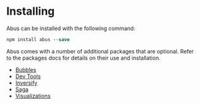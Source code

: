 # Installing

Abus can be installed with the following command:

```ps
npm install abus --save
```

Abus comes with a number of additional packages that are optional. Refer to the packages docs for details on their use and installation.

* [Bubbles](https://github.com/dotnetprofessional/ABusJS/blob/dnp/abus-2/packages/abus-bubbles/README.md)
* [Dev Tools](https://github.com/dotnetprofessional/ABusJS/blob/dnp/abus-2/packages/abus-devtools/README.md)
* [Inversify](https://github.com/dotnetprofessional/ABusJS/blob/dnp/abus-2/packages/abus-inversify/README.md)
* [Saga](https://github.com/dotnetprofessional/ABusJS/blob/dnp/abus-2/packages/abus-saga/README.md)
* [Visualizations](https://github.com/dotnetprofessional/ABusJS/blob/dnp/abus-2/packages/abus-visualizations/README.md)